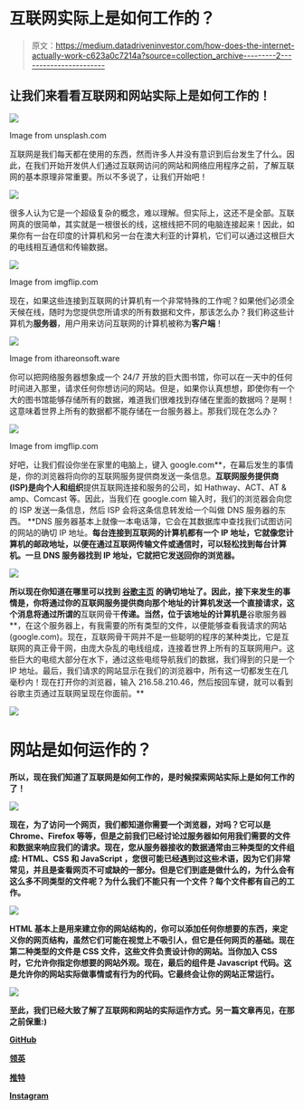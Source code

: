 # 互联网实际上是如何工作的？

> 原文：<https://medium.datadriveninvestor.com/how-does-the-internet-actually-work-c623a0c7214a?source=collection_archive---------2----------------------->

## 让我们来看看互联网和网站实际上是如何工作的！

![](img/ef248354c2203df86ab10d60d7d591ea.png)

Image from unsplash.com

互联网是我们每天都在使用的东西，然而许多人并没有意识到后台发生了什么。因此，在我们开始开发供人们通过互联网访问的网站和网络应用程序之前，了解互联网的基本原理非常重要。所以不多说了，让我们开始吧！

![](img/bfe9b5767be85b730b51c454f7fad13f.png)

很多人认为它是一个超级复杂的概念，难以理解。但实际上，这还不是全部。互联网真的很简单，其实就是一根很长的线，这根线把不同的电脑连接起来！因此，如果你有一台在印度的计算机和另一台在澳大利亚的计算机，它们可以通过这根巨大的电线相互通信和传输数据。

![](img/d3d84362466e2fb84b0f00416b7472c4.png)

Image from imgflip.com

现在，如果这些连接到互联网的计算机有一个非常特殊的工作呢？如果他们必须全天候在线，随时为您提供您所请求的所有数据和文件，那该怎么办？我们称这些计算机为**服务器**，用户用来访问互联网的计算机被称为**客户端**！

![](img/bed41ebb58119b745335ef92a64f2dd9.png)

Image from ithareonsoft.ware

你可以把网络服务器想象成一个 24/7 开放的巨大图书馆，你可以在一天中的任何时间进入那里，请求任何你想访问的网站。但是，如果你认真想想，即使你有一个大的图书馆能够存储所有的数据，难道我们很难找到存储在里面的数据吗？是啊！这意味着世界上所有的数据都不能存储在一台服务器上。那我们现在怎么办？

![](img/69a6638688446b4533c519519eb95093.png)

Image from imgflip.com

好吧，让我们假设你坐在家里的电脑上，键入 google.com[](http://google.com)**，在幕后发生的事情是，你的浏览器将向你的互联网服务提供商发送一条信息。**互联网服务提供商(ISP)是向个人和组织**提供互联网连接和服务的公司，如 Hathway、ACT、AT & amp、Comcast 等。因此，当我们在 google.com 输入时，我们的浏览器会向您的 ISP 发送一条信息，然后 ISP 会将这条信息转发给一个叫做 DNS 服务器的东西。 **DNS 服务器基本上就像一本电话簿，它会在其数据库中查找我们试图访问的网站的确切 IP 地址。**每台连接到互联网的计算机都有一个 **IP 地址**，它就像您计算机的邮政地址，以便在通过互联网传输文件或通信时，可以轻松找到每台计算机。一旦 DNS 服务器找到 IP 地址，它就把它发送回你的浏览器。**

**![](img/78998adbb8681cbadf4cb9549e8d4376.png)**

**所以现在你知道在哪里可以找到 [**谷歌主页**](http://google.com) 的确切地址了。因此，接下来发生的事情是，你将通过你的互联网服务提供商向那个地址的计算机发送一个直接请求，这个消息将通过所谓的**互联网骨干**传递。当然，位于该地址的计算机是**谷歌服务器**，在这个服务器上，有我需要的所有类型的文件，以便能够查看我请求的网站(google.com)。现在，互联网骨干网并不是一些聪明的程序的某种类比，它是互联网的真正骨干网，由庞大杂乱的电线组成，连接着世界上所有的互联网用户。这些巨大的电缆大部分在水下，通过这些电缆导航我们的数据，我们得到的只是一个 IP 地址。最后，我们请求的网站显示在我们的浏览器中，所有这一切都发生在几毫秒内！现在打开你的浏览器，输入 216.58.210.46，然后按回车键，就可以看到谷歌主页通过互联网呈现在你面前。**

**![](img/e7fbb7fce27d5dc246adc7b7927267d0.png)**

# ****网站是如何运作的？****

**所以，现在我们知道了互联网是如何工作的，是时候探索网站实际上是如何工作的了！**

**![](img/686ca5199c5e92222e9fef95e01514e6.png)**

**现在，为了访问一个网页，我们都知道你需要一个浏览器，对吗？它可以是 Chrome、Firefox 等等，但是之前我们已经讨论过服务器如何用我们需要的文件和数据来响应我们的请求。现在，您从服务器接收的数据通常由三种类型的文件组成: **HTML、CSS 和 JavaScript** ，您很可能已经遇到过这些术语，因为它们非常常见，并且是查看网页不可或缺的一部分。但是它们到底是做什么的，为什么会有这么多不同类型的文件呢？为什么我们不能只有一个文件？每个文件都有自己的工作。**

**![](img/3452fd1412620c14a9e057999149c5af.png)**

**HTML 基本上是用来建立你的网站结构的，你可以添加任何你想要的东西，来定义你的网页结构，虽然它们可能在视觉上不吸引人，但它是任何网页的基础。现在第二种类型的文件是 **CSS** 文件，这些文件负责设计你的网站。当你加入 CSS 时，它允许你指定你想要的网站外观。现在，最后的组件是 **Javascript** 代码。这是允许你的网站实际做事情或有行为的代码。它最终会让你的网站正常运行。**

**![](img/77face8edd4eb3efbf99d809a1c5c7e2.png)**

**至此，我们已经大致了解了互联网和网站的实际运作方式。另一篇文章再见，在那之前保重:)**

**[GitHub](https://github.com/ritchiepulikottil)**

**[领英](https://www.linkedin.com/in/ritchie-pulikottil-6876341aa)**

**[推特](https://twitter.com/itsritchie1005)**

**[Instagram](https://instagram.com/ritchiepulikottil)**